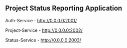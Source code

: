 ## Project Status Reporting Application

Auth-Service - http://0.0.0.0:2001/

Project-Service - http://0.0.0.0:2002/

Status-Service - http://0.0.0.0:2003/
